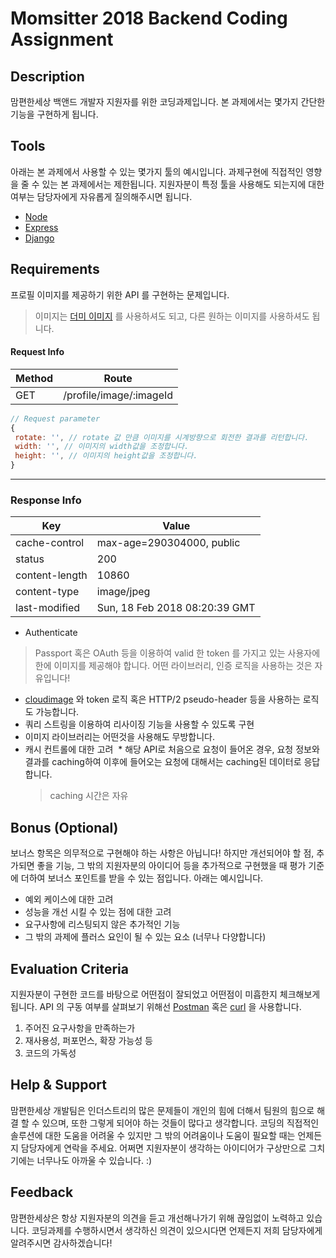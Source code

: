 # Momsitter 2018 Backend Coding Assignment

## Description

맘편한세상 백앤드 개발자 지원자를 위한 코딩과제입니다.
본 과제에서는 몇가지 간단한 기능을 구현하게 됩니다.

## Tools

아래는 본 과제에서 사용할 수 있는 몇가지 툴의 예시입니다.
과제구현에 직접적인 영향을 줄 수 있는 본 과제에서는 제한됩니다.
지원자분이 특정 툴을 사용해도 되는지에 대한 여부는 담당자에게 자유롭게 질의해주시면 됩니다.

* [Node](https://github.com/nodejs/node)
* [Express](https://github.com/expressjs/express)
* [Django](https://tutorial.djangogirls.org/en/django_models/)

## Requirements

프로필 이미지를 제공하기 위한 API 를 구현하는 문제입니다.
> 이미지는 [더미 이미지](./dummy-image.png) 를 사용하셔도 되고, 다른 원하는 이미지를 사용하셔도 됩니다.

#### Request Info

| Method | Route |
|--------|--------|
| GET  | /profile/image/:imageId |

```javascript
// Request parameter
{
 rotate: '', // rotate 값 만큼 이미지를 시계방향으로 회전한 결과를 리턴합니다.
 width: '', // 이미지의 width값을 조정합니다.
 height: '', // 이미지의 height값을 조정합니다.
}
```

***

### Response Info
| Key | Value |
|--------|--------|
|cache-control |max-age=290304000, public |
|status |200|
|content-length |10860|
|content-type |image/jpeg|
|last-modified|Sun, 18 Feb 2018 08:20:39 GMT|

* Authenticate
 > Passport 혹은 OAuth 등을 이용하여 valid 한 token 를 가지고 있는 사용자에 한에 이미지를 제공해야 합니다.
 > 어떤 라이브러리, 인증 로직을 사용하는 것은 자유입니다!
 
* [cloudimage](https://docs.cloudimage.io/go/cloudimage-documentation/en/operations/) 와 token 로직 혹은 HTTP/2 pseudo-header 등을 사용하는 로직도 가능합니다.
* 쿼리 스트링을 이용하여 리사이징 기능을 사용할 수 있도록 구현
 * 이미지 라이브러리는 어떤것을 사용해도 무방합니다.
* 캐시 컨트롤에 대한 고려
  * 해당 API로 처음으로 요청이 들어온 경우, 요청 정보와 결과를 caching하여 이후에 들어오는 요청에 대해서는 caching된 데이터로 응답합니다.
  > caching 시간은 자유

## Bonus (Optional)

보너스 항목은 의무적으로 구현해야 하는 사항은 아닙니다!
하지만 개선되어야 할 점, 추가되면 좋을 기능, 그 밖의 지원자분의 아이디어 등을 추가적으로 구현했을 때
평가 기준에 더하여 보너스 포인트를 받을 수 있는 점입니다. 아래는 예시입니다.

* 예외 케이스에 대한 고려
* 성능을 개선 시킬 수 있는 점에 대한 고려
* 요구사항에 리스팅되지 않은 추가적인 기능
* 그 밖의 과제에 플러스 요인이 될 수 있는 요소 (너무나 다양합니다)

## Evaluation Criteria

지원자분이 구현한 코드를 바탕으로 어떤점이 잘되었고 어떤점이 미흡한지 체크해보게 됩니다.
API 의 구동 여부를 살펴보기 위해선 [Postman](https://www.getpostman.com/) 혹은 [curl](https://curl.haxx.se/) 을 사용합니다.

1. 주어진 요구사항을 만족하는가
2. 재사용성, 퍼포먼스, 확장 가능성 등
3. 코드의 가독성

## Help & Support

맘편한세상 개발팀은 인더스트리의 많은 문제들이 개인의 힘에 더해서 팀원의 힘으로 해결 할 수 있으며,
또한 그렇게 되어야 하는 것들이 많다고 생각합니다.
코딩의 직접적인 솔루션에 대한 도움을 어려울 수 있지만 그 밖의 어려움이나 도움이 필요할 때는 언제든지
담당자에게 연락을 주세요.
어쩌면 지원자분이 생각하는 아이디어가 구상만으로 그치기에는 너무나도 아까울 수 있습니다. :)

## Feedback

맘편한세상은 항상 지원자분의 의견을 듣고 개선해나가기 위해 끊임없이 노력하고 있습니다.
코딩과제를 수행하시면서 생각하신 의견이 있으시다면 언제든지 저희 담당자에게 알려주시면 감사하겠습니다!
